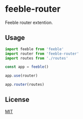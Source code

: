 # feeble-router

Feeble router extention.

## Usage

```javascript
import feeble from 'feeble'
import router from 'feeble-router'
import routes from './routes'

const app = feeble()

app.use(router)

app.router(routes)
```

## License

[MIT](https://tldrlegal.com/license/mit-license)
